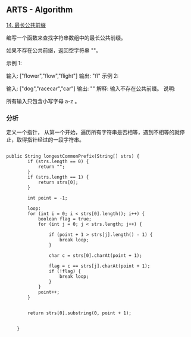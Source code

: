 ## ARTS - Algorithm
[14. 最长公共前缀](https://leetcode-cn.com/problems/longest-common-prefix/description/)

编写一个函数来查找字符串数组中的最长公共前缀。

如果不存在公共前缀，返回空字符串 ""。

示例 1:

输入: ["flower","flow","flight"]
输出: "fl"
示例 2:

输入: ["dog","racecar","car"]
输出: ""
解释: 输入不存在公共前缀。
说明:

所有输入只包含小写字母 a-z 。


### 分析
定义一个指针， 从第一个开始，遍历所有字符串是否相等，遇到不相等的就停止，取得指针经过的一段字符串。

```

public String longestCommonPrefix(String[] strs) {
        if (strs.length == 0) {
            return "";
        }
        if (strs.length == 1) {
            return strs[0];
        }

        int point = -1;

        loop:
        for (int i = 0; i < strs[0].length(); i++) {
            boolean flag = true;
            for (int j = 0; j < strs.length; j++) {

                if (point + 1 > strs[j].length() - 1) {
                    break loop;
                }

                char c = strs[0].charAt(point + 1);

                flag = c == strs[j].charAt(point + 1);
                if (!flag) {
                    break loop;
                }
            }
            point++;
        }


        return strs[0].substring(0, point + 1);

    
    }
    

``` 